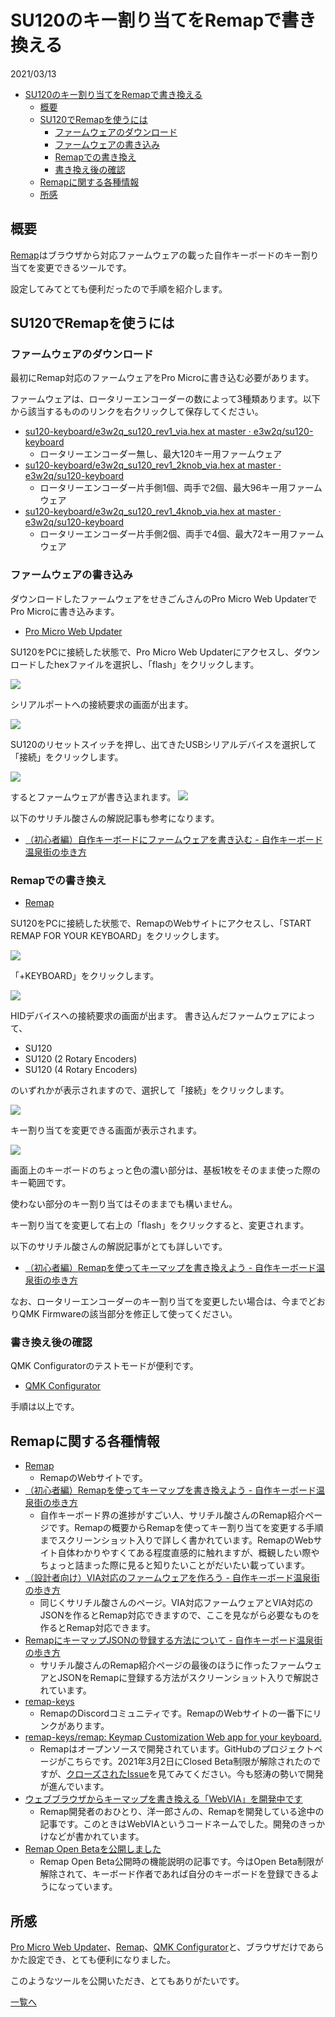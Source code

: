 # SU120のキー割り当てをRemapで書き換える

2021/03/13

<!-- TOC -->

- [SU120のキー割り当てをRemapで書き換える](#su120のキー割り当てをremapで書き換える)
    - [概要](#概要)
    - [SU120でRemapを使うには](#su120でremapを使うには)
        - [ファームウェアのダウンロード](#ファームウェアのダウンロード)
        - [ファームウェアの書き込み](#ファームウェアの書き込み)
        - [Remapでの書き換え](#remapでの書き換え)
        - [書き換え後の確認](#書き換え後の確認)
    - [Remapに関する各種情報](#remapに関する各種情報)
    - [所感](#所感)

<!-- /TOC -->

## 概要

[Remap](https://remap-keys.app/)はブラウザから対応ファームウェアの載った自作キーボードのキー割り当てを変更できるツールです。

設定してみてとても便利だったので手順を紹介します。

## SU120でRemapを使うには

### ファームウェアのダウンロード

最初にRemap対応のファームウェアをPro Microに書き込む必要があります。

ファームウェアは、ロータリーエンコーダーの数によって3種類あります。以下から該当するもののリンクを右クリックして保存してください。

- [su120-keyboard/e3w2q_su120_rev1_via.hex at master · e3w2q/su120-keyboard](https://github.com/e3w2q/su120-keyboard/blob/master/firmware/e3w2q_su120_rev1_via.hex?raw=true)
  - ロータリーエンコーダー無し、最大120キー用ファームウェア
- [su120-keyboard/e3w2q_su120_rev1_2knob_via.hex at master · e3w2q/su120-keyboard](https://github.com/e3w2q/su120-keyboard/blob/master/firmware/e3w2q_su120_rev1_2knob_via.hex?raw=true)
  - ロータリーエンコーダー片手側1個、両手で2個、最大96キー用ファームウェア
- [su120-keyboard/e3w2q_su120_rev1_4knob_via.hex at master · e3w2q/su120-keyboard](https://github.com/e3w2q/su120-keyboard/blob/master/firmware/e3w2q_su120_rev1_4knob_via.hex?raw=true)
  - ロータリーエンコーダー片手側2個、両手で4個、最大72キー用ファームウェア

### ファームウェアの書き込み

ダウンロードしたファームウェアをせきごんさんのPro Micro Web UpdaterでPro Microに書き込みます。

- [Pro Micro Web Updater](https://sekigon-gonnoc.github.io/promicro-web-updater/index.html)

SU120をPCに接続した状態で、Pro Micro Web Updaterにアクセスし、ダウンロードしたhexファイルを選択し、「flash」をクリックします。

![](2112.png)

シリアルポートへの接続要求の画面が出ます。

![](2503.png)

SU120のリセットスイッチを押し、出てきたUSBシリアルデバイスを選択して「接続」をクリックします。

![](2631.png)

するとファームウェアが書き込まれます。
![](2745.png)

以下のサリチル酸さんの解説記事も参考になります。

- [（初心者編）自作キーボードにファームウェアを書き込む - 自作キーボード温泉街の歩き方](https://salicylic-acid3.hatenablog.com/entry/qmk-toolbox#%E3%83%80%E3%82%A6%E3%83%B3%E3%83%AD%E3%83%BC%E3%83%89%E3%81%97%E3%81%9F%E3%83%95%E3%82%A1%E3%83%BC%E3%83%A0%E3%82%A6%E3%82%A7%E3%82%A2%E3%82%92%E3%82%A2%E3%83%83%E3%83%97%E3%83%AD%E3%83%BC%E3%83%89%E3%81%99%E3%82%8B)

### Remapでの書き換え

- [Remap](https://remap-keys.app/)

SU120をPCに接続した状態で、RemapのWebサイトにアクセスし、「START REMAP FOR YOUR KEYBOARD」をクリックします。

![](2857.png)

「+KEYBOARD」をクリックします。

![](2934.png)

HIDデバイスへの接続要求の画面が出ます。
書き込んだファームウェアによって、

- SU120
- SU120 (2 Rotary Encoders)
- SU120 (4 Rotary Encoders)

のいずれかが表示されますので、選択して「接続」をクリックします。

![](3046.png)

キー割り当てを変更できる画面が表示されます。

![](4008.png)

画面上のキーボードのちょっと色の濃い部分は、基板1枚をそのまま使った際のキー範囲です。

使わない部分のキー割り当てはそのままでも構いません。

キー割り当てを変更して右上の「flash」をクリックすると、変更されます。

以下のサリチル酸さんの解説記事がとても詳しいです。

- [（初心者編）Remapを使ってキーマップを書き換えよう - 自作キーボード温泉街の歩き方](https://salicylic-acid3.hatenablog.com/entry/remap-manual#Remap%E3%81%A7%E3%81%A7%E3%81%8D%E3%82%8B%E3%81%93%E3%81%A8)

なお、ロータリーエンコーダーのキー割り当てを変更したい場合は、今までどおりQMK Firmwareの該当部分を修正して使ってください。

### 書き換え後の確認

QMK Configuratorのテストモードが便利です。

- [QMK Configurator](https://config.qmk.fm/#/test)

手順は以上です。

## Remapに関する各種情報

- [Remap](https://remap-keys.app/)
  - RemapのWebサイトです。
- [（初心者編）Remapを使ってキーマップを書き換えよう - 自作キーボード温泉街の歩き方](https://salicylic-acid3.hatenablog.com/entry/remap-manual)
  - 自作キーボード界の進捗がすごい人、サリチル酸さんのRemap紹介ページです。Remapの概要からRemapを使ってキー割り当てを変更する手順までスクリーンショット入りで詳しく書かれています。RemapのWebサイト自体わかりやすくてある程度直感的に触れますが、概観したい際やちょっと詰まった際に見ると知りたいことがだいたい載っています。
- [（設計者向け）VIA対応のファームウェアを作ろう - 自作キーボード温泉街の歩き方](https://salicylic-acid3.hatenablog.com/entry/via-support)
  - 同じくサリチル酸さんのページ。VIA対応ファームウェアとVIA対応のJSONを作るとRemap対応できますので、ここを見ながら必要なものを作るとRemap対応できます。
- [RemapにキーマップJSONの登録する方法について - 自作キーボード温泉街の歩き方](https://salicylic-acid3.hatenablog.com/entry/remap-manual#Remap%E3%81%AB%E3%82%AD%E3%83%BC%E3%83%9E%E3%83%83%E3%83%97JSON%E3%81%AE%E7%99%BB%E9%8C%B2%E3%81%99%E3%82%8B%E6%96%B9%E6%B3%95%E3%81%AB%E3%81%A4%E3%81%84%E3%81%A6)
  - サリチル酸さんのRemap紹介ページの最後のほうに作ったファームウェアとJSONをRemapに登録する方法がスクリーンショット入りで解説されています。
- [remap-keys](https://discord.com/invite/uf7v5DruMB)
  - RemapのDiscordコミュニティです。RemapのWebサイトの一番下にリンクがあります。
- [remap-keys/remap: Keymap Customization Web app for your keyboard.](https://github.com/remap-keys/remap)
  - Remapはオープンソースで開発されています。GitHubのプロジェクトページがこちらです。2021年3月2日にClosed Beta制限が解除されたのですが、[クローズされたIssue](https://github.com/remap-keys/remap/issues?q=is%3Aissue+is%3Aclosed)を見てみてください。今も怒涛の勢いで開発が進んでいます。
- [ウェブブラウザからキーマップを書き換える「WebVIA」を開発中です](https://www.eisbahn.jp/yoichiro/2020/12/webvia.html)
  - Remap開発者のおひとり、洋一郎さんの、Remapを開発している途中の記事です。このときはWebVIAというコードネームでした。開発のきっかけなどが書かれています。
- [Remap Open Betaを公開しました](https://www.eisbahn.jp/yoichiro/2021/02/remap_open_beta.html)
  - Remap Open Beta公開時の機能説明の記事です。今はOpen Beta制限が解除されて、キーボード作者であれば自分のキーボードを登録できるようになっています。

## 所感

[Pro Micro Web Updater](https://sekigon-gonnoc.github.io/promicro-web-updater/index.html)、[Remap](https://remap-keys.app/)、[QMK Configurator](https://config.qmk.fm/#/test)と、ブラウザだけであらかた設定でき、とても便利になりました。

このようなツールを公開いただき、とてもありがたいです。

[一覧へ](../)